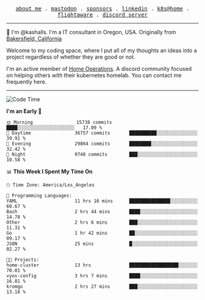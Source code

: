 <p align="center">
  <samp>
    <a href="https://jordanjones.org/">about me</a> .
    <a rel="me" href="https://mastodon.social/@kashall">mastodon</a> .
    <a href="https://github.com/sponsors/kashalls">sponsors</a> .
    <a href="https://linkedin.com/in/jordpjones">linkedin</a> .
    <a href="https://github.com/kashalls/home-cluster">k8s@home</a> .
    <a href="https://flightaware.com/adsb/stats/user/kashalls">flightaware</a> .
    <a href="https://discord.gg/V2WrCfqba9">discord server</a>
  </samp>
</p>

----------------------------------------------------------------

:wave: I'm @kashalls. I'm a IT consultant in Oregon, USA. Originally from [Bakersfield, California](https://maps.app.goo.gl/QQMtywTWghpXB6Tu6)

Welcome to my coding space, where I put all of my thoughts an ideas into a project regardless of whether they are good or not.

I'm an active member of [Home Operations](https://discord.gg/home-operations). A discord community focused on helping others with their kubernetes homelab. You can contact me frequently here.

----------------------------------------------------------------
<!--START_SECTION:waka-->
![Code Time](http://img.shields.io/badge/Code%20Time-1%2C902%20hrs%207%20mins-blue)

**I'm an Early 🐤** 

```text
🌞 Morning                15738 commits       ████░░░░░░░░░░░░░░░░░░░░░   17.09 % 
🌆 Daytime                36757 commits       ██████████░░░░░░░░░░░░░░░   39.91 % 
🌃 Evening                29864 commits       ████████░░░░░░░░░░░░░░░░░   32.42 % 
🌙 Night                  9748 commits        ███░░░░░░░░░░░░░░░░░░░░░░   10.58 % 
```


📊 **This Week I Spent My Time On** 

```text
🕑︎ Time Zone: America/Los_Angeles

💬 Programming Languages: 
YAML                     11 hrs 16 mins      ███████████████░░░░░░░░░░   60.67 % 
Bash                     2 hrs 44 mins       ████░░░░░░░░░░░░░░░░░░░░░   14.78 % 
Other                    2 hrs 6 mins        ███░░░░░░░░░░░░░░░░░░░░░░   11.31 % 
Go                       1 hr 42 mins        ██░░░░░░░░░░░░░░░░░░░░░░░   09.17 % 
JSON                     25 mins             █░░░░░░░░░░░░░░░░░░░░░░░░   02.27 % 

🐱‍💻 Projects: 
home-cluster             13 hrs              ██████████████████░░░░░░░   70.01 % 
vyos-config              3 hrs 7 mins        ████░░░░░░░░░░░░░░░░░░░░░   16.81 % 
kromgo                   2 hrs 27 mins       ███░░░░░░░░░░░░░░░░░░░░░░   13.18 % 
```


<!--END_SECTION:waka-->